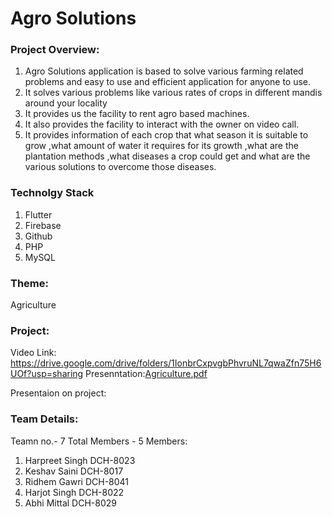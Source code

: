 # Agro Solutions
### Project Overview:
1. Agro Solutions application is based to solve various farming related problems and easy to use and efficient application for anyone to use. <br/>
2. It solves various problems like various rates of crops in different mandis around your locality<br/>
3. It provides us the facility to rent agro based machines. <br/>
4. It also provides the facility to interact with the owner on video call. <br/>
5. It provides information of each crop that what season it is suitable to grow ,what amount of water it requires for its growth ,what are the plantation methods ,what diseases a crop could get and what are the various solutions to overcome those diseases. <br/>

### Technolgy Stack
1. Flutter 
2. Firebase 
3. Github 
4. PHP 
5. MySQL 

### Theme:
Agriculture

### Project:
Video Link: https://drive.google.com/drive/folders/1IonbrCxpvgbPhvruNL7qwaZfn75H6UOf?usp=sharing
Presenntation:[Agriculture.pdf](https://github.com/abhimittal17/agriculture/files/9484225/Agriculture.pdf)



Presentaion on project:
### Team Details:
Teamn no.- 7
Total Members - 5
Members:
1. Harpreet Singh DCH-8023
2. Keshav Saini DCH-8017
3. Ridhem Gawri DCH-8041
4. Harjot Singh DCH-8022
5. Abhi Mittal DCH-8029

